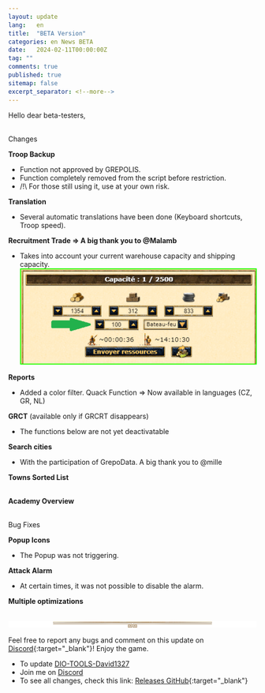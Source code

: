 ```yaml
---
layout: update
lang:   en
title:  "BETA Version"
categories: en News BETA
date:   2024-02-11T00:00:00Z
tag: ""
comments: true
published: true
sitemap: false
excerpt_separator: <!--more-->
---
```

Hello dear beta-testers,<br><br>

<!--more-->

<div class="gpcl tip">Changes</div>

**Troop Backup**
* Function not approved by GREPOLIS.
* Function completely removed from the script before restriction.
* /!\ For those still using it, use at your own risk.

**Translation**
* Several automatic translations have been done (Keyboard shortcuts, Troop speed).

**Recruitment Trade => A big thank you to @Malamb**
* Takes into account your current warehouse capacity and shipping capacity.<br>
![Recruitment Trade](/img/update/Capture-d-ecran-2024-02-11-141008.png)

**Reports**
* Added a color filter. Quack Function => Now available in languages (CZ, GR, NL)

**GRCT** (available only if GRCRT disappears)
* The functions below are not yet deactivatable

**Search cities**
* With the participation of GrepoData. A big thank you to @mille

**Towns Sorted List**<br><br>

**Academy Overview**<br><br>

<div class="gpcl bug">Bug Fixes</div>

**Popup Icons**
* The Popup was not triggering.

**Attack Alarm**
* At certain times, it was not possible to disable the alarm.

**Multiple optimizations**
<br><br>

![gpcl-line](/img/site/gpcl/gpcl-line.png)

Feel free to report any bugs and comment on this update on [Discord][2]{:target="_blank"}!
Enjoy the game.

* To update [DIO-TOOLS-David1327][1]
* Join me on [Discord][2]
* To see all changes, check this link: [Releases GitHub](https://github.com/DIO-David1327/DIO-TOOLS-David1327/releases){:target="_blank"}


[1]: /DIO-TOOLS-David1327/code.user.js "DIO-TOOLS-David1327"
[2]: https://discord.gg/Q7WXtmRNRW "https://discord.gg/Q7WXtmRNRW"